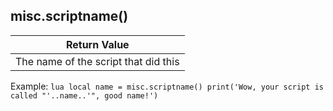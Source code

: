 ## misc.scriptname()

|             Return Value             |
| ------------------------------------ |
| The name of the script that did this |

Example:
    ```lua
    local name = misc.scriptname()
    print('Wow, your script is called "'..name..'", good name!')
    ```